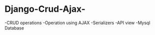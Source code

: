 # Django-Crud-Ajax-
-CRUD operations 
-Operation using AJAX
-Serializers 
-API view
-Mysql Database
